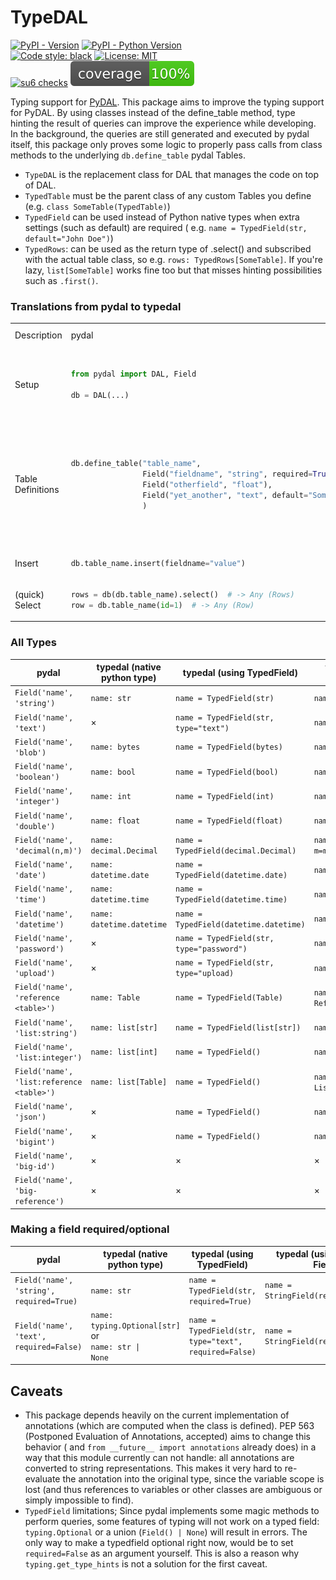 # TypeDAL

[![PyPI - Version](https://img.shields.io/pypi/v/TypeDal.svg)](https://pypi.org/project/typedal)
[![PyPI - Python Version](https://img.shields.io/pypi/pyversions/TypeDal.svg)](https://pypi.org/project/typedal)  
[![Code style: black](https://img.shields.io/badge/code%20style-black-000000.svg)](https://github.com/psf/black)
[![License: MIT](https://img.shields.io/badge/License-MIT-yellow.svg)](https://opensource.org/licenses/MIT)  
[![su6 checks](https://github.com/trialandsuccess/typedal/actions/workflows/su6.yml/badge.svg)](https://github.com/trialandsuccess/typedal/actions)
![coverage.svg](coverage.svg)

Typing support for [PyDAL](http://web2py.com/books/default/chapter/29/6).
This package aims to improve the typing support for PyDAL. By using classes instead of the define_table method,
type hinting the result of queries can improve the experience while developing. In the background, the queries are still
generated and executed by pydal itself, this package only proves some logic to properly pass calls from class methods to
the underlying `db.define_table` pydal Tables.

- `TypeDAL` is the replacement class for DAL that manages the code on top of DAL.
- `TypedTable` must be the parent class of any custom Tables you define (e.g. `class SomeTable(TypedTable)`)
- `TypedField` can be used instead of Python native types when extra settings (such as default) are required (
  e.g. `name = TypedField(str, default="John Doe")`)
- `TypedRows`: can be used as the return type of .select() and subscribed with the actual table class, so
  e.g. `rows: TypedRows[SomeTable]`. If you're lazy, `list[SomeTable]` works fine too but that misses hinting
  possibilities such as `.first()`.

### Translations from pydal to typedal

<table>
<tr>
<td>Description</td>
<td> pydal </td> <td> pydal alternative </td> <td> typedal </td> <td> typedal alternative(s) </td> <td> ... </td>
</tr>
<tr>
<tr>
<td>Setup</td>
<td>

```python
from pydal import DAL, Field

db = DAL(...)
```

</td>

<td></td>
<td>

```python
from src.typedal import TypeDAL, TypedTable, TypedField, TypedRows
from src.typedal.fields import TextField
from typing import Optional

db = TypeDAL(...)
```

</td>

</tr>
<tr>
<td>Table Definitions</td>
<td>

```python
db.define_table("table_name",
                Field("fieldname", "string", required=True),
                Field("otherfield", "float"),
                Field("yet_another", "text", default="Something")
                )
```

</td>
<td>
</td>

<td>

```python
@db.define
class TableName(TypedTable):
    fieldname: str
    otherfield: float | None
    yet_another = TypedField(str, type="text", default="something", required=False)
```

</td>

<td>

```python
import typing


class TableName(TypedTable):
    fieldname: str
    otherfield: typing.Optional[float]
    yet_another = TextField(default="something", required=False)


db.define(TableName)
```

</td>
</tr>

<tr>
<td>Insert</td>

<td>

```python
db.table_name.insert(fieldname="value")
```

</td>

<td></td>

<td>

```python
db.table_name.insert(fieldname="value")
```

<td>

```python
TableName.insert(fieldname="value")
```

</td>
</tr>

<tr>
<td>(quick) Select</td>


<td>

```python
rows = db(db.table_name).select()  # -> Any (Rows)
row = db.table_name(id=1)  # -> Any (Row)
```

</td>

<td></td>

<td>

```python
rows: TypedRows[TableName] = db(db.table_name).select()  # -> TypedRows[TableName]
row: TableName = db.table_name(id=1)  # -> TableName
```

<td>

```python
rows: TypedRows[TableName] = db(TableName).select()  # -> TypedRows[TableName]
row = TableName(id=1)  # -> TableName
```

</td>


</tr>

</table>


<!-- 
<td>

```python

```

</td>

<td></td>

<td>

<td>

```python

```

</td>
</tr>
-->

### All Types

| pydal                                     | typedal (native python type) | typedal (using TypedField)                | typedal (using specific Field)       |
|-------------------------------------------|------------------------------|-------------------------------------------|--------------------------------------|
| `Field('name', 'string')`                 | `name: str`                  | `name = TypedField(str)`                  | `name = StringField()`               |
| `Field('name', 'text')`                   | ×                            | `name = TypedField(str, type="text")`     | `name = TextField()`                 |
| `Field('name', 'blob')`                   | `name: bytes`                | `name = TypedField(bytes)`                | `name = BlobField()`                 |
| `Field('name', 'boolean')`                | `name: bool`                 | `name = TypedField(bool)`                 | `name = BooleanField()`              |
| `Field('name', 'integer')`                | `name: int`                  | `name = TypedField(int)`                  | `name = IntegerField()`              |
| `Field('name', 'double')`                 | `name: float`                | `name = TypedField(float)`                | `name = DoubleField()`               |
| `Field('name', 'decimal(n,m)')`           | `name: decimal.Decimal`      | `name = TypedField(decimal.Decimal)`      | `name = DecimalField(n=n, m=m)`      |
| `Field('name', 'date')`                   | `name: datetime.date`        | `name = TypedField(datetime.date)`        | `name = DateField()`                 |
| `Field('name', 'time')`                   | `name: datetime.time`        | `name = TypedField(datetime.time)`        | `name = TimeField()`                 |
| `Field('name', 'datetime')`               | `name: datetime.datetime`    | `name = TypedField(datetime.datetime)`    | `name = DatetimeField()`             |
| `Field('name', 'password')`               | ×                            | `name = TypedField(str, type="password")` | `name = PasswordField()`             |
| `Field('name', 'upload')`                 | ×                            | `name = TypedField(str, type="upload)`    | `name = UploadField()`               |
| `Field('name', 'reference <table>')`      | `name: Table`                | `name = TypedField(Table)`                | `name = ReferenceField('table')`     |
| `Field('name', 'list:string')`            | `name: list[str]`            | `name = TypedField(list[str])`            | `name = ListStringField()`           |
| `Field('name', 'list:integer')`           | `name: list[int]`            | `name = TypedField()`                     | `name = ListIntegerField()`          |
| `Field('name', 'list:reference <table>')` | `name: list[Table]`          | `name = TypedField()`                     | `name = ListReferenceField('table')` |
| `Field('name', 'json')`                   | ×                            | `name = TypedField()`                     | `name = JSONField()`                 |
| `Field('name', 'bigint')`                 | ×                            | `name = TypedField()`                     | `name = BigintField()`               |
| `Field('name', 'big-id')`                 | ×                            | ×                                         | ×                                    |
| `Field('name', 'big-reference')`          | ×                            | ×                                         | ×                                    |

### Making a field required/optional

| pydal                                    | typedal (native python type)                                              | typedal (using TypedField)                            | typedal (using specific Field)       |
|------------------------------------------|---------------------------------------------------------------------------|-------------------------------------------------------|--------------------------------------|
| `Field('name', 'string', required=True)` | `name: str`                                                               | `name = TypedField(str, required=True)`               | `name = StringField(required=True)`  |
| `Field('name', 'text', required=False)`  | `name: typing.Optional[str]` or  <br/> <code>name: str &#124; None</code> | `name = TypedField(str, type="text", required=False)` | `name = StringField(required=False)` |

## Caveats

- This package depends heavily on the current implementation of annotations (which are computed when the class is
  defined). PEP 563 (Postponed Evaluation of Annotations, accepted) aims to change this behavior (
  and `from __future__ import annotations` already does) in a way that this module currently can not handle: all
  annotations are converted to string representations. This makes it very hard to re-evaluate the annotation into the
  original type, since the variable scope is lost (and thus references to variables or other classes are ambiguous or
  simply impossible to find).
- `TypedField` limitations; Since pydal implements some magic methods to perform queries, some features of typing will
  not work on a typed field: `typing.Optional` or a union (`Field() | None`) will result in errors. The only way to make
  a typedfield optional right now, would be to set `required=False` as an argument yourself. This is also a reason
  why `typing.get_type_hints` is not a solution for the first caveat.